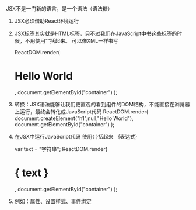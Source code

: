 JSX不是一门新的语言，是一个语法（语法糖）

1. JSX必须借助React环境运行

2. JSX标签其实就是HTML标签，只不过我们在JavaScript中书这些标签的时候，不用使用“”括起来。
    可以像XML一样书写

    ReactDOM.render(
        <h1>Hello World</h1>,
        document.getElementById("container")
    );

3. 转换：JSX语法能够让我们更直观的看到组件的DOM结构，不能直接在浏览器上运行，最终会转化成JavaScript代码
    ReactDOM.render(
            document.createElement("h1",null,"Hello World"),
            document.getElementById("container")
    );

4. 在JSX中运行JavaScript代码
    使用{ }括起来 ｛表达式｝

    var text = "字符串";
    ReactDOM.render(
        <h1> { text }</h1>,
        document.getElementById("container")
    );

5. 例如：属性、设置样式、事件绑定